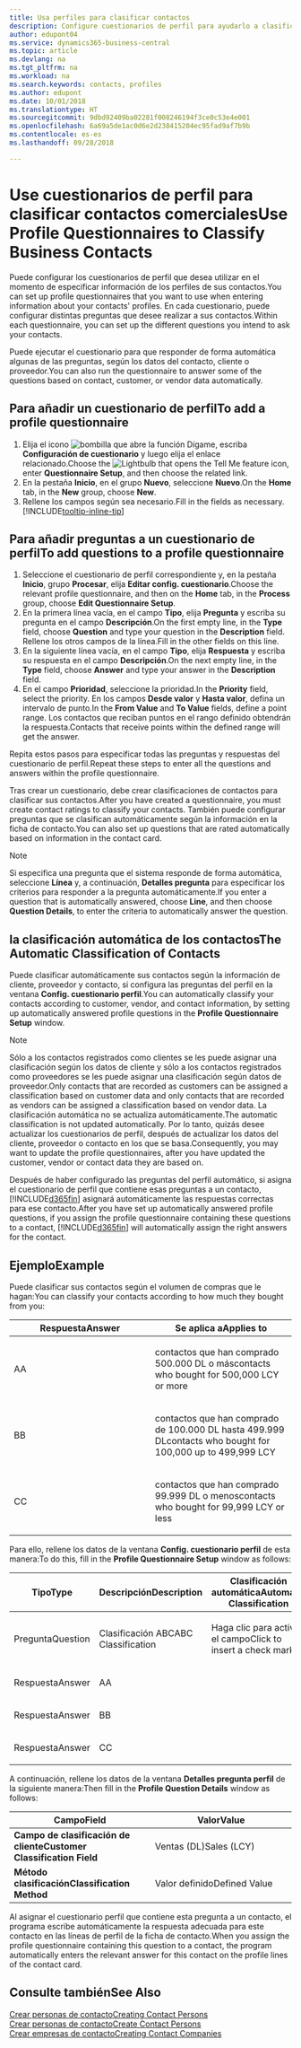 ```yaml
---
title: Usa perfiles para clasificar contactos
description: Configure cuestionarios de perfil para ayudarlo a clasificar sus contactos comerciales
author: edupont04
ms.service: dynamics365-business-central
ms.topic: article
ms.devlang: na
ms.tgt_pltfrm: na
ms.workload: na
ms.search.keywords: contacts, profiles
ms.author: edupont
ms.date: 10/01/2018
ms.translationtype: HT
ms.sourcegitcommit: 9dbd92409ba02281f008246194f3ce0c53e4e001
ms.openlocfilehash: 6a69a5de1ac0d6e2d238415204ec95fad9af7b9b
ms.contentlocale: es-es
ms.lasthandoff: 09/28/2018

---
```


# <a name="use-profile-questionnaires-to-classify-business-contacts"></a><span data-ttu-id="84782-103">Use cuestionarios de perfil para clasificar contactos comerciales</span><span class="sxs-lookup"><span data-stu-id="84782-103">Use Profile Questionnaires to Classify Business Contacts</span></span>
<span data-ttu-id="84782-104">Puede configurar los cuestionarios de perfil que desea utilizar en el momento de especificar información de los perfiles de sus contactos.</span><span class="sxs-lookup"><span data-stu-id="84782-104">You can set up profile questionnaires that you want to use when entering information about your contacts' profiles.</span></span> <span data-ttu-id="84782-105">En cada cuestionario, puede configurar distintas preguntas que desee realizar a sus contactos.</span><span class="sxs-lookup"><span data-stu-id="84782-105">Within each questionnaire, you can set up the different questions you intend to ask your contacts.</span></span>  

<span data-ttu-id="84782-106">Puede ejecutar el cuestionario para que responder de forma automática algunas de las preguntas, según los datos del contacto, cliente o proveedor.</span><span class="sxs-lookup"><span data-stu-id="84782-106">You can also run the questionnaire to answer some of the questions based on contact, customer, or vendor data automatically.</span></span>  

## <a name="to-add-a-profile-questionnaire"></a><span data-ttu-id="84782-107">Para añadir un cuestionario de perfil</span><span class="sxs-lookup"><span data-stu-id="84782-107">To add a profile questionnaire</span></span>
1.  <span data-ttu-id="84782-108">Elija el icono ![bombilla que abre la función Dígame](media/ui-search/search_small.png "Dígame que desea hacer"), escriba **Configuración de cuestionario** y luego elija el enlace relacionado.</span><span class="sxs-lookup"><span data-stu-id="84782-108">Choose the ![Lightbulb that opens the Tell Me feature](media/ui-search/search_small.png "Tell me what you want to do") icon, enter **Questionnaire Setup**, and then choose the related link.</span></span>  
2.  <span data-ttu-id="84782-109">En la pestaña **Inicio**, en el grupo **Nuevo**, seleccione **Nuevo**.</span><span class="sxs-lookup"><span data-stu-id="84782-109">On the **Home** tab, in the **New** group, choose **New**.</span></span>  
3.  <span data-ttu-id="84782-110">Rellene los campos según sea necesario.</span><span class="sxs-lookup"><span data-stu-id="84782-110">Fill in the fields as necessary.</span></span> [!INCLUDE[tooltip-inline-tip](includes/tooltip-inline-tip_md.md)]  

## <a name="to-add-questions-to-a-profile-questionnaire"></a><span data-ttu-id="84782-111">Para añadir preguntas a un cuestionario de perfil</span><span class="sxs-lookup"><span data-stu-id="84782-111">To add questions to a profile questionnaire</span></span>
1.  <span data-ttu-id="84782-112">Seleccione el cuestionario de perfil correspondiente y, en la pestaña **Inicio**, grupo **Procesar**, elija **Editar config. cuestionario**.</span><span class="sxs-lookup"><span data-stu-id="84782-112">Choose the relevant profile questionnaire, and then on the **Home** tab, in the **Process** group, choose **Edit Questionnaire Setup**.</span></span>  
2.  <span data-ttu-id="84782-113">En la primera línea vacía, en el campo **Tipo**, elija **Pregunta** y escriba su pregunta en el campo **Descripción**.</span><span class="sxs-lookup"><span data-stu-id="84782-113">On the first empty line, in the **Type** field, choose **Question** and type your question in the **Description** field.</span></span> <span data-ttu-id="84782-114">Rellene los otros campos de la línea.</span><span class="sxs-lookup"><span data-stu-id="84782-114">Fill in the other fields on this line.</span></span>  
3.  <span data-ttu-id="84782-115">En la siguiente línea vacía, en el campo **Tipo**, elija **Respuesta** y escriba su respuesta en el campo **Descripción**.</span><span class="sxs-lookup"><span data-stu-id="84782-115">On the next empty line, in the **Type** field, choose **Answer** and type your answer in the **Description** field.</span></span>  
4.  <span data-ttu-id="84782-116">En el campo **Prioridad**, seleccione la prioridad.</span><span class="sxs-lookup"><span data-stu-id="84782-116">In the **Priority** field, select the priority.</span></span> <span data-ttu-id="84782-117">En los campos **Desde valor** y **Hasta valor**, defina un intervalo de punto.</span><span class="sxs-lookup"><span data-stu-id="84782-117">In the **From Value** and **To Value** fields, define a point range.</span></span> <span data-ttu-id="84782-118">Los contactos que reciban puntos en el rango definido obtendrán la respuesta.</span><span class="sxs-lookup"><span data-stu-id="84782-118">Contacts that receive points within the defined range will get the answer.</span></span>  

<span data-ttu-id="84782-119">Repita estos pasos para especificar todas las preguntas y respuestas del cuestionario de perfil.</span><span class="sxs-lookup"><span data-stu-id="84782-119">Repeat these steps to enter all the questions and answers within the profile questionnaire.</span></span>

<span data-ttu-id="84782-120">Tras crear un cuestionario, debe crear clasificaciones de contactos para clasificar sus contactos.</span><span class="sxs-lookup"><span data-stu-id="84782-120">After you have created a questionnaire, you must create contact ratings to classify your contacts.</span></span> <span data-ttu-id="84782-121">También puede configurar preguntas que se clasifican automáticamente según la información en la ficha de contacto.</span><span class="sxs-lookup"><span data-stu-id="84782-121">You can also set up questions that are rated automatically based on information in the contact card.</span></span>  

> [!NOTE]
> <span data-ttu-id="84782-122">Si especifica una pregunta que el sistema responde de forma automática, seleccione <STRONG>Línea</STRONG> y, a continuación, <STRONG>Detalles pregunta</STRONG> para especificar los criterios para responder a la pregunta automáticamente.</span><span class="sxs-lookup"><span data-stu-id="84782-122">If you enter a question that is automatically answered, choose <STRONG>Line</STRONG>, and then choose <STRONG>Question Details</STRONG>, to enter the criteria to automatically answer the question.</span></span>

## <a name="the-automatic-classification-of-contacts"></a><span data-ttu-id="84782-123">la clasificación automática de los contactos</span><span class="sxs-lookup"><span data-stu-id="84782-123">The Automatic Classification of Contacts</span></span>
<span data-ttu-id="84782-124">Puede clasificar automáticamente sus contactos según la información de cliente, proveedor y contacto, si configura las preguntas del perfil en la ventana **Config. cuestionario perfil**.</span><span class="sxs-lookup"><span data-stu-id="84782-124">You can automatically classify your contacts according to customer, vendor, and contact information, by setting up automatically answered profile questions in the **Profile Questionnaire Setup** window.</span></span>  

> [!NOTE]
> <span data-ttu-id="84782-125">Sólo a los contactos registrados como clientes se les puede asignar una clasificación según los datos de cliente y sólo a los contactos registrados como proveedores se les puede asignar una clasificación según datos de proveedor.</span><span class="sxs-lookup"><span data-stu-id="84782-125">Only contacts that are recorded as customers can be assigned a classification based on customer data and only contacts that are recorded as vendors can be assigned a classification based on vendor data.</span></span> <span data-ttu-id="84782-126">La clasificación automática no se actualiza automáticamente.</span><span class="sxs-lookup"><span data-stu-id="84782-126">The automatic classification is not updated automatically.</span></span> <span data-ttu-id="84782-127">Por lo tanto, quizás desee actualizar los cuestionarios de perfil, después de actualizar los datos del cliente, proveedor o contacto en los que se basa.</span><span class="sxs-lookup"><span data-stu-id="84782-127">Consequently, you may want to update the profile questionnaires, after you have updated the customer, vendor or contact data they are based on.</span></span>  

<span data-ttu-id="84782-128">Después de haber configurado las preguntas del perfil automático, si asigna el cuestionario de perfil que contiene esas preguntas a un contacto, [!INCLUDE[d365fin](includes/d365fin_md.md)] asignará automáticamente las respuestas correctas para ese contacto.</span><span class="sxs-lookup"><span data-stu-id="84782-128">After you have set up automatically answered profile questions, if you assign the profile questionnaire containing these questions to a contact, [!INCLUDE[d365fin](includes/d365fin_md.md)] will automatically assign the right answers for the contact.</span></span>  

## <a name="example"></a><span data-ttu-id="84782-129">Ejemplo</span><span class="sxs-lookup"><span data-stu-id="84782-129">Example</span></span>
<span data-ttu-id="84782-130">Puede clasificar sus contactos según el volumen de compras que le hagan:</span><span class="sxs-lookup"><span data-stu-id="84782-130">You can classify your contacts according to how much they bought from you:</span></span>

<table>
<colgroup>
<col style="width: 50%" />
<col style="width: 50%" />
</colgroup>
<thead>
<tr class="header">
<th><span data-ttu-id="84782-131"><strong>Respuesta</strong></span><span class="sxs-lookup"><span data-stu-id="84782-131"><strong>Answer</strong></span></span></th>
<th><span data-ttu-id="84782-132"><strong>Se aplica a</strong></span><span class="sxs-lookup"><span data-stu-id="84782-132"><strong>Applies to</strong></span></span></th>
</tr>
</thead>
<tbody>
<tr class="odd">
<td><p><span data-ttu-id="84782-133">A</span><span class="sxs-lookup"><span data-stu-id="84782-133">A</span></span></p></td>
<td><p><span data-ttu-id="84782-134">contactos que han comprado 500.000 DL o más</span><span class="sxs-lookup"><span data-stu-id="84782-134">contacts who bought for 500,000 LCY or more</span></span></p></td>
</tr>
<tr class="even">
<td><p><span data-ttu-id="84782-135">B</span><span class="sxs-lookup"><span data-stu-id="84782-135">B</span></span></p></td>
<td><p><span data-ttu-id="84782-136">contactos que han comprado de 100.000 DL hasta 499.999 DL</span><span class="sxs-lookup"><span data-stu-id="84782-136">contacts who bought for 100,000 up to 499,999 LCY</span></span></p></td>
</tr>
<tr class="odd">
<td><p><span data-ttu-id="84782-137">C</span><span class="sxs-lookup"><span data-stu-id="84782-137">C</span></span></p></td>
<td><p><span data-ttu-id="84782-138">contactos que han comprado 99.999 DL o menos</span><span class="sxs-lookup"><span data-stu-id="84782-138">contacts who bought for 99,999 LCY or less</span></span></p></td>
</tr>
</tbody>
</table>

<span data-ttu-id="84782-139">Para ello, rellene los datos de la ventana **Config. cuestionario perfil** de esta manera:</span><span class="sxs-lookup"><span data-stu-id="84782-139">To do this, fill in the **Profile Questionnaire Setup** window as follows:</span></span>


<table>
<colgroup>
<col style="width: 20%" />
<col style="width: 20%" />
<col style="width: 20%" />
<col style="width: 20%" />
<col style="width: 20%" />
</colgroup>
<thead>
<tr class="header">
<th><span data-ttu-id="84782-140"><strong>Tipo</strong></span><span class="sxs-lookup"><span data-stu-id="84782-140"><strong>Type</strong></span></span></th>
<th><span data-ttu-id="84782-141"><strong>Descripción</strong></span><span class="sxs-lookup"><span data-stu-id="84782-141"><strong>Description</strong></span></span></th>
<th><span data-ttu-id="84782-142"><strong>Clasificación automática</strong></span><span class="sxs-lookup"><span data-stu-id="84782-142"><strong>Automatic Classification</strong></span></span></th>
<th><span data-ttu-id="84782-143"><strong>Desde valor</strong></span><span class="sxs-lookup"><span data-stu-id="84782-143"><strong>From Value</strong></span></span></th>
<th><span data-ttu-id="84782-144"><strong>Hasta valor</strong></span><span class="sxs-lookup"><span data-stu-id="84782-144"><strong>To Value</strong></span></span></th>
</tr>
</thead>
<tbody>
<tr class="odd">
<td><p><span data-ttu-id="84782-145">Pregunta</span><span class="sxs-lookup"><span data-stu-id="84782-145">Question</span></span></p></td>
<td><p><span data-ttu-id="84782-146">Clasificación ABC</span><span class="sxs-lookup"><span data-stu-id="84782-146">ABC Classification</span></span></p></td>
<td><p><span data-ttu-id="84782-147">Haga clic para activar el campo</span><span class="sxs-lookup"><span data-stu-id="84782-147">Click to insert a check mark</span></span></p></td>
<td><p> </p></td>
<td><p> </p></td>
</tr>
<tr class="even">
<td><p><span data-ttu-id="84782-148">Respuesta</span><span class="sxs-lookup"><span data-stu-id="84782-148">Answer</span></span></p></td>
<td><p><span data-ttu-id="84782-149">A</span><span class="sxs-lookup"><span data-stu-id="84782-149">A</span></span></p></td>
<td><p> </p></td>
<td><p><span data-ttu-id="84782-150">500.000</span><span class="sxs-lookup"><span data-stu-id="84782-150">500,000</span></span></p></td>
<td><p> </p></td>
</tr>
<tr class="odd">
<td><p><span data-ttu-id="84782-151">Respuesta</span><span class="sxs-lookup"><span data-stu-id="84782-151">Answer</span></span></p></td>
<td><p><span data-ttu-id="84782-152">B</span><span class="sxs-lookup"><span data-stu-id="84782-152">B</span></span></p></td>
<td><p> </p></td>
<td><p><span data-ttu-id="84782-153">100.000</span><span class="sxs-lookup"><span data-stu-id="84782-153">100,000</span></span></p></td>
<td><p><span data-ttu-id="84782-154">499.999</span><span class="sxs-lookup"><span data-stu-id="84782-154">499,999</span></span></p></td>
</tr>
<tr class="even">
<td><p><span data-ttu-id="84782-155">Respuesta</span><span class="sxs-lookup"><span data-stu-id="84782-155">Answer</span></span></p></td>
<td><p><span data-ttu-id="84782-156">C</span><span class="sxs-lookup"><span data-stu-id="84782-156">C</span></span></p></td>
<td><p> </p></td>
<td><p> </p></td>
<td><p><span data-ttu-id="84782-157">99.999</span><span class="sxs-lookup"><span data-stu-id="84782-157">99,999</span></span></p></td>
</tr>
</tbody>
</table>

<span data-ttu-id="84782-158">A continuación, rellene los datos de la ventana **Detalles pregunta perfil** de la siguiente manera:</span><span class="sxs-lookup"><span data-stu-id="84782-158">Then fill in the **Profile Question Details** window as follows:</span></span>
<table>
<colgroup>
<col style="width: 50%" />
<col style="width: 50%" />
</colgroup>
<thead>
<tr class="header">
<th><span data-ttu-id="84782-159"><strong>Campo</strong></span><span class="sxs-lookup"><span data-stu-id="84782-159"><strong>Field</strong></span></span></th>
<th><span data-ttu-id="84782-160"><strong>Valor</strong></span><span class="sxs-lookup"><span data-stu-id="84782-160"><strong>Value</strong></span></span></th>
</tr>
</thead>
<tbody>
<tr>
<td><span data-ttu-id="84782-161"><strong>Campo de clasificación de cliente</strong></span><span class="sxs-lookup"><span data-stu-id="84782-161"><strong>Customer Classification Field</strong></span></span></td>
<td><span data-ttu-id="84782-162"><emphasis>Ventas (DL)</emphasis></span><span class="sxs-lookup"><span data-stu-id="84782-162"><emphasis>Sales (LCY)</emphasis></span></span></td>
</tr>
<tr>
<td><span data-ttu-id="84782-163"><strong>Método clasificación</strong></span><span class="sxs-lookup"><span data-stu-id="84782-163"><strong>Classification Method</strong></span></span></td>
<td><span data-ttu-id="84782-164"><emphasis>Valor definido</emphasis></span><span class="sxs-lookup"><span data-stu-id="84782-164"><emphasis>Defined Value</emphasis></span></span></td>
</tr>
</tbody>
</table>

<span data-ttu-id="84782-165">Al asignar el cuestionario perfil que contiene esta pregunta a un contacto, el programa escribe automáticamente la respuesta adecuada para este contacto en las líneas de perfil de la ficha de contacto.</span><span class="sxs-lookup"><span data-stu-id="84782-165">When you assign the profile questionnaire containing this question to a contact, the program automatically enters the relevant answer for this contact on the profile lines of the contact card.</span></span>

## <a name="see-also"></a><span data-ttu-id="84782-166">Consulte también</span><span class="sxs-lookup"><span data-stu-id="84782-166">See Also</span></span>
[<span data-ttu-id="84782-167">Crear personas de contacto</span><span class="sxs-lookup"><span data-stu-id="84782-167">Creating Contact Persons</span></span>](marketing-create-contact-persons.md)  
[<span data-ttu-id="84782-168">Crear personas de contacto</span><span class="sxs-lookup"><span data-stu-id="84782-168">Create Contact Persons</span></span>](marketing-how-create-contact-persons.md)  
[<span data-ttu-id="84782-169">Crear empresas de contacto</span><span class="sxs-lookup"><span data-stu-id="84782-169">Creating Contact Companies</span></span>](marketing-create-contact-companies.md)  

